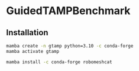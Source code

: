 # GuidedTAMPBenchmark

## Installation
```bash
mamba create -n gtamp python=3.10 -c conda-forge
mamba activate gtamp

mamba install -c conda-forge robomeshcat

```